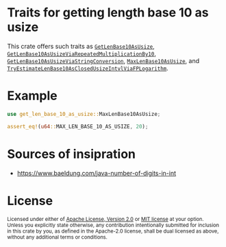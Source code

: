 # Traits for getting length base 10 as usize

This crate offers such traits as [`GetLenBase10AsUsize`], [`GetLenBase10AsUsizeViaRepeatedMultiplicationBy10`], 
[`GetLenBase10AsUsizeViaStringConversion`], [`MaxLenBase10AsUsize`], and [`TryEstimateLenBase10AsClosedUsizeIntvlViaFPLogarithm`].

# Example

```rust
use get_len_base_10_as_usize::MaxLenBase10AsUsize;

assert_eq!(u64::MAX_LEN_BASE_10_AS_USIZE, 20);
```

# Sources of insipration

* https://www.baeldung.com/java-number-of-digits-in-int

# License

<sup>
Licensed under either of <a href="LICENSE-APACHE">Apache License, Version
2.0</a> or <a href="LICENSE-MIT">MIT license</a> at your option.
</sup>

<br>

<sub>
Unless you explicitly state otherwise, any contribution intentionally submitted
for inclusion in this crate by you, as defined in the Apache-2.0 license, shall
be dual licensed as above, without any additional terms or conditions.
</sub>

[`GetLenBase10AsUsize`]: https://docs.rs/get_len_base_10_as_usize/latest/get_len_base_10_as_usize/trait.GetLenBase10AsUsize.html
[`GetLenBase10AsUsizeViaRepeatedMultiplicationBy10`]: https://docs.rs/get_len_base_10_as_usize/latest/get_len_base_10_as_usize/trait.GetLenBase10AsUsizeViaRepeatedMultiplicationBy10.html
[`GetLenBase10AsUsizeViaStringConversion`]: https://docs.rs/get_len_base_10_as_usize/latest/get_len_base_10_as_usize/trait.GetLenBase10AsUsizeViaStringConversion.html
[`MaxLenBase10AsUsize`]: https://docs.rs/get_len_base_10_as_usize/latest/get_len_base_10_as_usize/trait.MaxLenBase10AsUsize.html
[`TryEstimateLenBase10AsClosedUsizeIntvlViaFPLogarithm`]: https://docs.rs/get_len_base_10_as_usize/latest/get_len_base_10_as_usize/trait.TryEstimateLenBase10AsClosedUsizeIntvlViaFPLogarithm.html